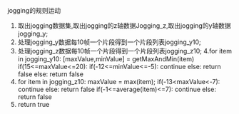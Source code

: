 jogging的规则运动

1. 取出jogging数据集,取出jogging的z轴数据Jogging_z,取出jogging的y轴数据jogging_y;
2. 处理jogging_y数据每10帧一个片段得到一个片段列表jogging_y10;
3. 处理jogging_z数据每10帧一个片段得到一个片段列表jogging_z10;
4.for item in jogging_y10:
  [maxValue,minValue] = getMaxAndMin(item)
  if(15<=maxValue<=20):
    if(-12<=minValue<=-5):
      continue
    else:
      return false
  else:
    return false
5. for item in jogging_z10:
    maxValue = max(item);
    if(-13<maxValue<-7):
      continue
    else:
      return false
    if(-1<=average(item)<=7):
      continue
    else:
      return false
6. return true
